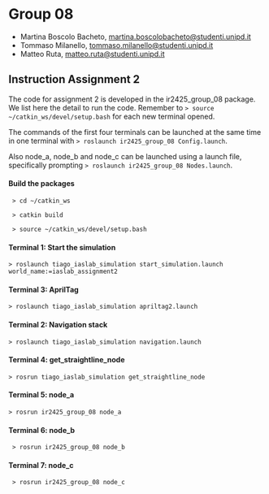 # Group 08
- Martina Boscolo Bacheto, martina.boscolobacheto@studenti.unipd.it 
- Tommaso Milanello, tommaso.milanello@studenti.unipd.it 
- Matteo Ruta, matteo.ruta@studenti.unipd.it 

## Instruction Assignment 2
The code for assignment 2 is developed in the ir2425_group_08 package. 
We list here the detail to run the code.
Remember to ```> source ~/catkin_ws/devel/setup.bash``` for each new terminal opened. 

The commands of the first four terminals can be launched at the same time in one terminal with ```> roslaunch ir2425_group_08 Config.launch```.

Also node_a, node_b and node_c can be launched using a launch file, specifically prompting ```> roslaunch ir2425_group_08 Nodes.launch```.

#### Build the packages

```	> cd ~/catkin_ws```

```	> catkin build```
	
```	> source ~/catkin_ws/devel/setup.bash```

#### Terminal 1: Start the simulation 

```	> roslaunch tiago_iaslab_simulation start_simulation.launch world_name:=iaslab_assignment2 ```

#### Terminal 3: AprilTag

```	> roslaunch tiago_iaslab_simulation apriltag2.launch ```

#### Terminal 2: Navigation stack

```	> roslaunch tiago_iaslab_simulation navigation.launch ```

#### Terminal 4: get_straightline_node

```	> rosrun tiago_iaslab_simulation get_straightline_node ```

#### Terminal 5: node_a 

```	> rosrun ir2425_group_08 node_a ```

#### Terminal 6: node_b
```	> rosrun ir2425_group_08 node_b```

#### Terminal 7: node_c
```	> rosrun ir2425_group_08 node_c```

